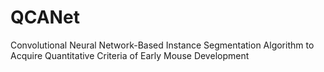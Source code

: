 # QCANet
Convolutional Neural Network-Based Instance Segmentation Algorithm to Acquire Quantitative Criteria of Early Mouse Development
